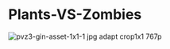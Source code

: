 # Plants-VS-Zombies
![pvz3-gin-asset-1x1-1 jpg adapt crop1x1 767p](https://github.com/user-attachments/assets/f69c73b3-8a9a-4067-b729-e0268940582d)
